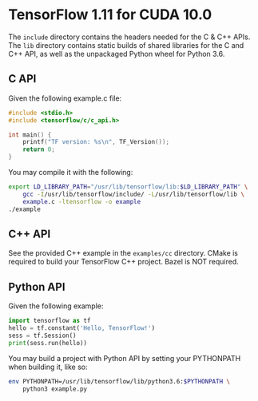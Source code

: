 # TensorFlow 1.11 for CUDA 10.0

The `include` directory contains the headers needed for the C & C++ APIs. The `lib` directory contains static builds of shared libraries for the C and C++ API, as well as the unpackaged Python wheel for Python 3.6.

## C API

Given the following example.c file:

```c
#include <stdio.h>
#include <tensorflow/c/c_api.h>

int main() {
    printf("TF version: %s\n", TF_Version());
    return 0;
}
```

You may compile it with the following:

```sh
export LD_LIBRARY_PATH="/usr/lib/tensorflow/lib:$LD_LIBRARY_PATH" \
    gcc -I/usr/lib/tensorflow/include/ -L/usr/lib/tensorflow/lib \
    example.c -ltensorflow -o example
./example
```

## C++ API

See the provided C++ example in the `examples/cc` directory. CMake is required to build your TensorFlow C++ project. Bazel is NOT required.

## Python API

Given the following example:

```python
import tensorflow as tf
hello = tf.constant('Hello, TensorFlow!')
sess = tf.Session()
print(sess.run(hello))
```

You may build a project with Python API by setting your PYTHONPATH when building it, like so:

```sh
env PYTHONPATH=/usr/lib/tensorflow/lib/python3.6:$PYTHONPATH \
    python3 example.py
```
